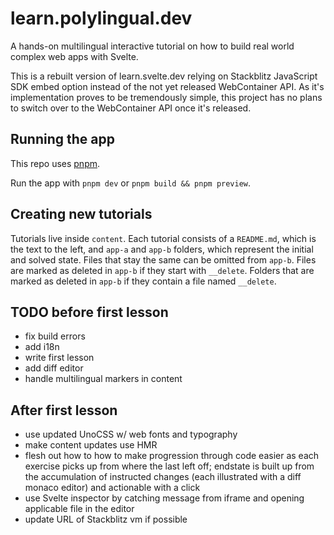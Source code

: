 # learn.polylingual.dev

A hands-on multilingual interactive tutorial on how to build real world complex web apps with Svelte.

This is a rebuilt version of learn.svelte.dev relying on Stackblitz JavaScript SDK embed option instead of the not yet released WebContainer API. As it's implementation proves to be tremendously simple, this project has no plans to switch over to the WebContainer API once it's released.

## Running the app

This repo uses [pnpm](https://pnpm.io/).

Run the app with `pnpm dev` or `pnpm build && pnpm preview`.

## Creating new tutorials

Tutorials live inside `content`. Each tutorial consists of a `README.md`, which is the text to the left, and `app-a` and `app-b` folders, which represent the initial and solved state. Files that stay the same can be omitted from `app-b`. Files are marked as deleted in `app-b` if they start with `__delete`. Folders that are marked as deleted in `app-b` if they contain a file named `__delete`.

## TODO before first lesson

- fix build errors
- add i18n
- write first lesson
- add diff editor
- handle multilingual markers in content

## After first lesson
- use updated UnoCSS w/ web fonts and typography
- make content updates use HMR
- flesh out how to how to make progression through code easier as each exercise picks up from where the last left off; endstate is built up from the accumulation of instructed changes (each illustrated with a diff monaco editor) and actionable with a click
- use Svelte inspector by catching message from iframe and opening applicable file in the editor
- update URL of Stackblitz vm if possible